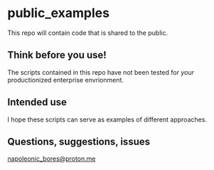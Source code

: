 # public_examples
 
This repo will contain code that is shared to the public.


## Think before you use!

The scripts contained in this repo have not been tested for _your_ productionized enterprise envrionment.


## Intended use

I hope these scripts can serve as examples of different approaches.

## Questions, suggestions, issues
napoleonic_bores@proton.me
